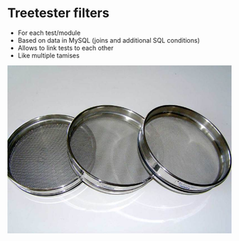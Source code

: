# Treetester filters

* For each test/module
* Based on data in MySQL (joins and additional SQL conditions)
* Allows to link tests to each other
* Like multiple tamises


![Tamises](../images-base/tamises_800.jpg)

